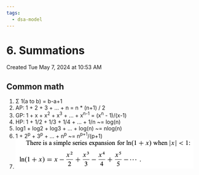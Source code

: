 ```yaml
---
tags:
  - dsa-model
---
```

# 6. Summations
Created Tue May 7, 2024 at 10:53 AM

## Common math
1. Σ 1(a to b) = b-a+1
2. AP: 1 + 2 + 3 + ... + n = n \* (n+1) / 2
3. GP: 1 + x + x<sup>2</sup> + x<sup>3</sup> + ... + x<sup>n-1</sup> = (x<sup>n</sup> - 1)/(x-1)
4. HP: 1 + 1/2 + 1/3 + 1/4 + ... + 1/n ~= log(n)
5. log1 + log2 + log3 + ... + log(n) ~= nlog(n)
6. 1 + 2<sup>p</sup> + 3<sup>p</sup> + ... + n<sup>p</sup> ~= n<sup>p+1</sup>/(p+1)
7. ![](../../../../assets/6-Summations-image-1-23f8dd9b.png)